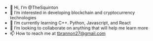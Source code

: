 - 👋 Hi, I’m @TheSquinton
- 👀 I’m interested in developing blockchain and cryptocurrency technologies
- 🌱 I’m currently learning C++. Python, Javascript, and React
- 💞️ I’m looking to collaborate on anything that will help me learn more
- 📫 How to reach me at tbrannon27@gmail.com

<!---
TheSquinton/TheSquinton is a ✨ special ✨ repository because its `README.md` (this file) appears on your GitHub profile.
You can click the Preview link to take a look at your changes.
--->

